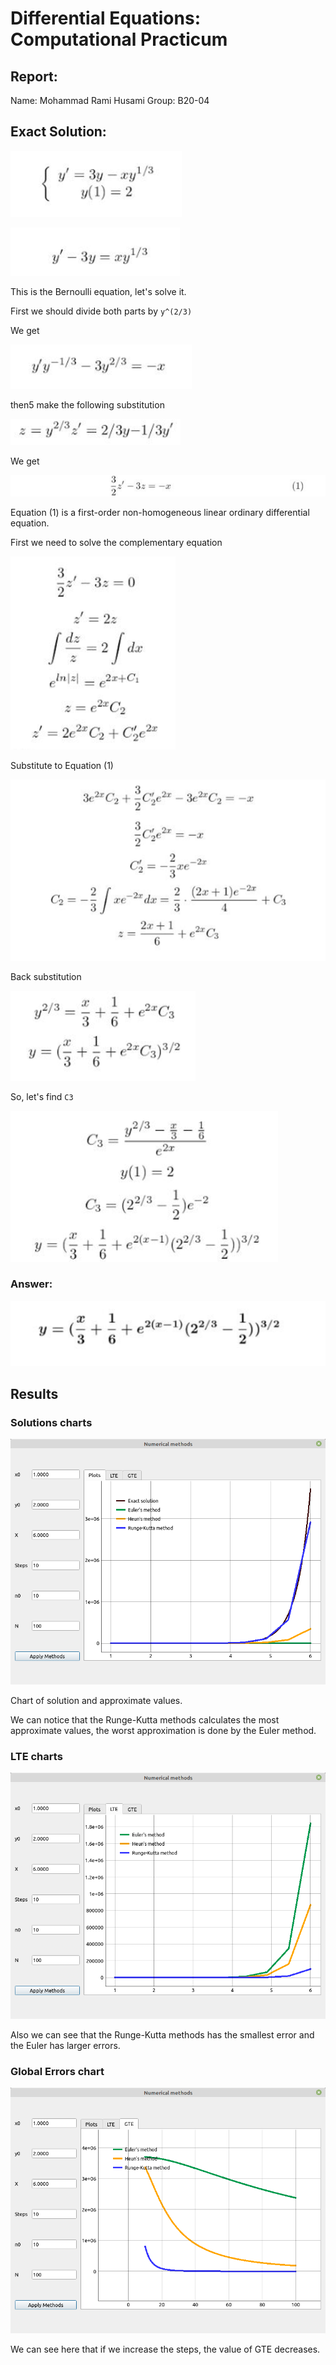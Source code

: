 # Differential Equations: Computational Practicum

## Report:
Name: Mohammad Rami Husami
Group: B20-04

## Exact Solution:
![img1](assets/eq1.png)

![img2](assets/eq2.png)

This is the Bernoulli equation, let's solve it.

First we should divide both parts by `y^(2/3)`

We get

![im3](assets/eq3.png)

then5 make the following substitution

![im4](assets/eq4.png)

We get

![im5](assets/eq5.png)

Equation (1) is a first-order non-homogeneous linear ordinary differential equation.

First we need to solve the complementary equation

![im6](assets/eq6.png)

Substitute to Equation (1)

![im7](assets/eq7.png)

Back substitution

![im8](assets/eq8.png)

So, let's find `C3`

![im9](assets/eq9.png)

### Answer:

![im10](assets/eq10.png)



## Results

### Solutions charts
![solutions](assets/gui1.png)

Chart of solution and approximate values.

We can notice that the Runge-Kutta methods calculates the most approximate values, the worst approximation is done by the Euler method.


### LTE charts
![LTE](assets/gui2.png)

Also we can see that the Runge-Kutta methods has the smallest error and the Euler has larger errors.


### Global Errors chart
![GTE](assets/gui3.png)

We can see here that if we increase the steps, the value of GTE decreases.